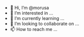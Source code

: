 - 👋 Hi, I’m @morusa
- 👀 I’m interested in ...
- 🌱 I’m currently learning ...
- 💞️ I’m looking to collaborate on ...
- 📫 How to reach me ...

<!---
morusa/morusa is a ✨ special ✨ repository because its `README.md` (this file) appears on your GitHub profile.
You can click the Preview link to take a look at your changes.
--->
